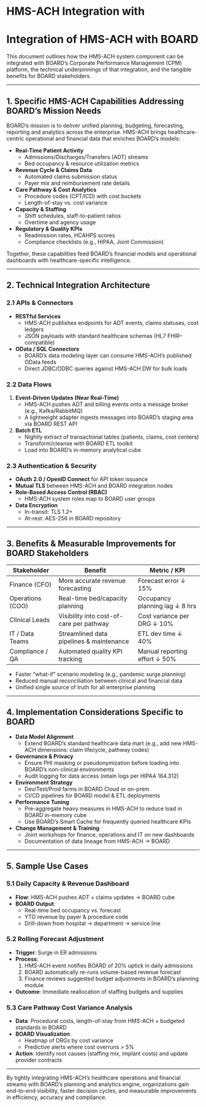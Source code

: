 # HMS-ACH Integration with 

# Integration of HMS-ACH with BOARD

This document outlines how the HMS-ACH system component can be integrated with BOARD’s Corporate Performance Management (CPM) platform, the technical underpinnings of that integration, and the tangible benefits for BOARD stakeholders.

---

## 1. Specific HMS-ACH Capabilities Addressing BOARD’s Mission Needs

BOARD’s mission is to deliver unified planning, budgeting, forecasting, reporting and analytics across the enterprise. HMS-ACH brings healthcare-centric operational and financial data that enriches BOARD’s models:

- **Real-Time Patient Activity**  
  - Admissions/Discharges/Transfers (ADT) streams  
  - Bed occupancy & resource utilization metrics  
- **Revenue Cycle & Claims Data**  
  - Automated claims submission status  
  - Payer mix and reimbursement rate details  
- **Care Pathway & Cost Analytics**  
  - Procedure codes (CPT/ICD) with cost buckets  
  - Length-of-stay vs. cost variance  
- **Capacity & Staffing**  
  - Shift schedules, staff-to-patient ratios  
  - Overtime and agency usage  
- **Regulatory & Quality KPIs**  
  - Readmission rates, HCAHPS scores  
  - Compliance checklists (e.g., HIPAA, Joint Commission)

Together, these capabilities feed BOARD’s financial models and operational dashboards with healthcare-specific intelligence.

---

## 2. Technical Integration Architecture

### 2.1 APIs & Connectors
- **RESTful Services**  
  - HMS-ACH publishes endpoints for ADT events, claims statuses, cost ledgers  
  - JSON payloads with standard healthcare schemas (HL7 FHIR–compatible)  
- **OData / SQL Connectors**  
  - BOARD’s data modeling layer can consume HMS-ACH’s published OData feeds  
  - Direct JDBC/ODBC queries against HMS-ACH DW for bulk loads

### 2.2 Data Flows
1. **Event-Driven Updates (Near Real-Time)**  
   - HMS-ACH pushes ADT and billing events onto a message broker (e.g., Kafka/RabbitMQ)  
   - A lightweight adapter ingests messages into BOARD’s staging area via BOARD REST API  
2. **Batch ETL**  
   - Nightly extract of transactional tables (patients, claims, cost centers)  
   - Transform/cleanse with BOARD ETL toolkit  
   - Load into BOARD’s in-memory analytical cube  

### 2.3 Authentication & Security
- **OAuth 2.0 / OpenID Connect** for API token issuance  
- **Mutual TLS** between HMS-ACH and BOARD integration nodes  
- **Role-Based Access Control (RBAC)**  
  - HMS-ACH system roles map to BOARD user groups  
- **Data Encryption**  
  - In-transit: TLS 1.2+  
  - At-rest: AES-256 in BOARD repository  

---

## 3. Benefits & Measurable Improvements for BOARD Stakeholders

| Stakeholder       | Benefit                                          | Metric / KPI                      |
|-------------------|--------------------------------------------------|-----------------------------------|
| Finance (CFO)     | More accurate revenue forecasting                | Forecast error ↓ 15%              |
| Operations (COO)  | Real-time bed/capacity planning                  | Occupancy planning lag ↓ 8 hrs    |
| Clinical Leads    | Visibility into cost-of-care per pathway         | Cost variance per DRG ↓ 10%       |
| IT / Data Teams   | Streamlined data pipelines & maintenance         | ETL dev time ↓ 40%                |
| Compliance / QA   | Automated quality KPI tracking                   | Manual reporting effort ↓ 50%     |

- Faster “what-if” scenario modeling (e.g., pandemic surge planning)  
- Reduced manual reconciliation between clinical and financial data  
- Unified single source of truth for all enterprise planning  

---

## 4. Implementation Considerations Specific to BOARD

- **Data Model Alignment**  
  - Extend BOARD’s standard healthcare data mart (e.g., add new HMS-ACH dimensions: claim lifecycle, pathway codes)  
- **Governance & Privacy**  
  - Ensure PHI masking or pseudonymization before loading into BOARD’s non-clinical environments  
  - Audit logging for data access (retain logs per HIPAA 164.312)  
- **Environment Strategy**  
  - Dev/Test/Prod farms in BOARD Cloud or on-prem  
  - CI/CD pipelines for BOARD model & ETL deployments  
- **Performance Tuning**  
  - Pre-aggregate heavy measures in HMS-ACH to reduce load in BOARD in-memory cube  
  - Use BOARD’s Smart Cache for frequently queried healthcare KPIs  
- **Change Management & Training**  
  - Joint workshops for finance, operations and IT on new dashboards  
  - Documentation of data lineage from HMS-ACH → BOARD  

---

## 5. Sample Use Cases

### 5.1 Daily Capacity & Revenue Dashboard  
- **Flow**: HMS-ACH pushes ADT + claims updates → BOARD cube  
- **BOARD Output**:  
  - Real-time bed occupancy vs. forecast  
  - YTD revenue by payer & procedure code  
  - Drill-down from hospital → department → service line  

### 5.2 Rolling Forecast Adjustment  
- **Trigger**: Surge in ER admissions  
- **Process**:  
  1. HMS-ACH event notifies BOARD of 20% uptick in daily admissions  
  2. BOARD automatically re-runs volume-based revenue forecast  
  3. Finance reviews suggested budget adjustments in BOARD’s planning module  
- **Outcome**: Immediate reallocation of staffing budgets and supplies  

### 5.3 Care Pathway Cost Variance Analysis  
- **Data**: Procedural costs, length-of-stay from HMS-ACH + budgeted standards in BOARD  
- **BOARD Visualization**:  
  - Heatmap of DRGs by cost variance  
  - Predictive alerts where cost overruns > 5%  
- **Action**: Identify root causes (staffing mix, implant costs) and update provider contracts  

---

By tightly integrating HMS-ACH’s healthcare operations and financial streams with BOARD’s planning and analytics engine, organizations gain end-to-end visibility, faster decision cycles, and measurable improvements in efficiency, accuracy and compliance.